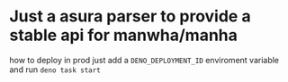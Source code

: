 # Just a asura parser to provide a stable api for manwha/manha

how to deploy in prod just add a `DENO_DEPLOYMENT_ID` enviroment variable and run `deno task start`